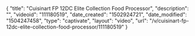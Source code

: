 {
    "title": "Cuisinart FP 12DC Elite Collection Food Processor",
    "description": "",
    "videoid": "111180519",
    "date_created": "1502924721",
    "date_modified": "1504247458",
    "type": "captivate",
    "layout": "video",
    "url": "\/v\/cuisinart-fp-12dc-elite-collection-food-processor\/111180519"
}